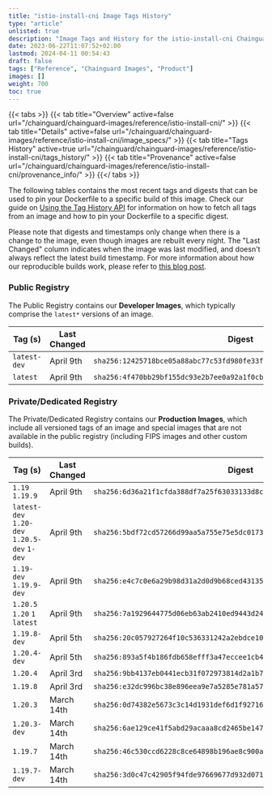 ```yaml
---
title: "istio-install-cni Image Tags History"
type: "article"
unlisted: true
description: "Image Tags and History for the istio-install-cni Chainguard Image"
date: 2023-06-22T11:07:52+02:00
lastmod: 2024-04-11 00:54:43
draft: false
tags: ["Reference", "Chainguard Images", "Product"]
images: []
weight: 700
toc: true
---
```


{{< tabs >}}
{{< tab title="Overview" active=false url="/chainguard/chainguard-images/reference/istio-install-cni/" >}}
{{< tab title="Details" active=false url="/chainguard/chainguard-images/reference/istio-install-cni/image_specs/" >}}
{{< tab title="Tags History" active=true url="/chainguard/chainguard-images/reference/istio-install-cni/tags_history/" >}}
{{< tab title="Provenance" active=false url="/chainguard/chainguard-images/reference/istio-install-cni/provenance_info/" >}}
{{</ tabs >}}

The following tables contains the most recent tags and digests that can be used to pin your Dockerfile to a specific build of this image. Check our guide on [Using the Tag History API](/chainguard/chainguard-images/using-the-tag-history-api/) for information on how to fetch all tags from an image and how to pin your Dockerfile to a specific digest.

Please note that digests and timestamps only change when there is a change to the image, even though images are rebuilt every night. The "Last Changed" column indicates when the image was last modified, and doesn't always reflect the latest build timestamp. For more information about how our reproducible builds work, please refer to [this blog post](https://www.chainguard.dev/unchained/reproducing-chainguards-reproducible-image-builds).

### Public Registry
The Public Registry contains our **Developer Images**, which typically comprise the `latest*` versions of an image.

| Tag (s)       | Last Changed | Digest                                                                    |
|---------------|--------------|---------------------------------------------------------------------------|
|  `latest-dev` | April 9th    | `sha256:12425718bce05a88abc77c53fd980fe33f5587e2958f069bb2ff6dd869897b39` |
|  `latest`     | April 9th    | `sha256:4f470bb29bf155dc93e2b7ee0a92a1f0cbf2ba3ca92535da9bab8316a8652ac2` |


### Private/Dedicated Registry
The Private/Dedicated Registry contains our **Production Images**, which include all versioned tags of an image and special images that are not available in the public registry (including FIPS images and other custom builds).

| Tag (s)                                       | Last Changed | Digest                                                                    |
|-----------------------------------------------|--------------|---------------------------------------------------------------------------|
|  `1.19` `1.19.9`                              | April 9th    | `sha256:6d36a21f1cfda388df7a25f63033133d8cc6c971a0c1bb3f83d5ff9e2b7a4e1f` |
|  `latest-dev` `1.20-dev` `1.20.5-dev` `1-dev` | April 9th    | `sha256:5bdf72cd57266d99aa5a755e75e5dc0173c16fc9c403f35c341c60f9558d0337` |
|  `1.19-dev` `1.19.9-dev`                      | April 9th    | `sha256:e4c7c0e6a29b98d31a2d0d9b68ced43135d8400de9c0962e54d3d0d413af9dd4` |
|  `1.20.5` `1.20` `1` `latest`                 | April 9th    | `sha256:7a1929644775d06eb63ab2410ed9443d248571da9015f898e66314d9ab0e9218` |
|  `1.19.8-dev`                                 | April 5th    | `sha256:20c057927264f10c536331242a2ebdce109e86c23d5fa2245f8e650262fabff4` |
|  `1.20.4-dev`                                 | April 5th    | `sha256:893a5f4b186fdb658efff3a47eccee1cb45f41939dd2a6fad7377c80d815dcfb` |
|  `1.20.4`                                     | April 3rd    | `sha256:9bb4137eb0441ecb31f072973814d2a1b7f83ccd817de2099d4a8149ffbedc60` |
|  `1.19.8`                                     | April 3rd    | `sha256:e32dc996bc38e896eea9e7a5285e781a57755e57263017d9bdc0d827cbc07f2a` |
|  `1.20.3`                                     | March 14th   | `sha256:0d74382e5673c3c14d1931def6d1f92716c173253993946e8042effc610c0edb` |
|  `1.20.3-dev`                                 | March 14th   | `sha256:6ae129ce41f5abd29acaaa8cd2465be1473bd467c9b20b10a7af1a53374b78a1` |
|  `1.19.7`                                     | March 14th   | `sha256:46c530ccd6228c8ce64898b196ae8c900a006d464d419e05d267436655bb9aa0` |
|  `1.19.7-dev`                                 | March 14th   | `sha256:3d0c47c42905f94fde97669677d932d07141d3890418da6b7188e4a6a440081e` |

